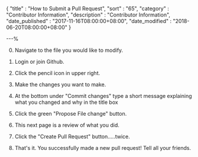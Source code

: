 {
"title"       : "How to Submit a Pull Request",
"sort"        : "65",
"category"    : "Contributor Information",
"description" : "Contributor Information",
"date_published" : "2017-11-16T08:00:00+08:00",
"date_modified"  : "2018-06-20T08:00:00+08:00"
}

---%

0. Navigate to the file you would like to modify.

1. Login or join Github.

2. Click the pencil icon in upper right.

3. Make the changes you want to make.

4. At the bottom under "Commit changes" type a short message explaining what you changed and why in the title box

5. Click the green "Propose File change" button.

6. This next page is a review of what you did.

7. Click the "Create Pull Request" button.....twice.

8. That's it. You successfully made a new pull request! Tell all your friends.
